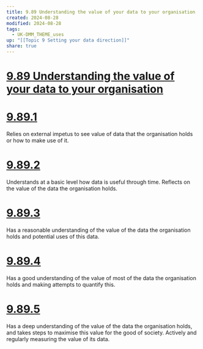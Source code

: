 ```yaml
---
title: 9.89 Understanding the value of your data to your organisation
created: 2024-08-28
modified: 2024-08-28
tags:
  - UK-DMM_THEME_uses
up: "[[Topic 9 Setting your data direction]]"
share: true
---
```

# [9.89 Understanding the value of your data to your organisation](9.89%20Understanding%20the%20value%20of%20your%20data%20to%20your%20organisation.md)
# [9.89.1](9.89.1.md)

Relies on external impetus to see value of data that the organisation holds or how to make use of it.

# [9.89.2](9.89.2.md)

Understands at a basic level how data is useful through time. Reflects on the value of the data the organisation holds.

# [9.89.3](9.89.3.md)

Has a reasonable understanding of the value of the data the organisation holds and potential uses of this data.

# [9.89.4](9.89.4.md)

Has a good understanding of the value of most of the data the organisation holds and making attempts to quantify this.

# [9.89.5](9.89.5.md)

Has a deep understanding of the value of the data the organisation holds, and takes steps to maximise this value for the good of society. Actively and regularly measuring the value of its data.
